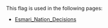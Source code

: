 This flag is used in the following pages:
 - [Esmari_Nation_Decisions](../decisions/Esmari_Nation_Decisions.md)
